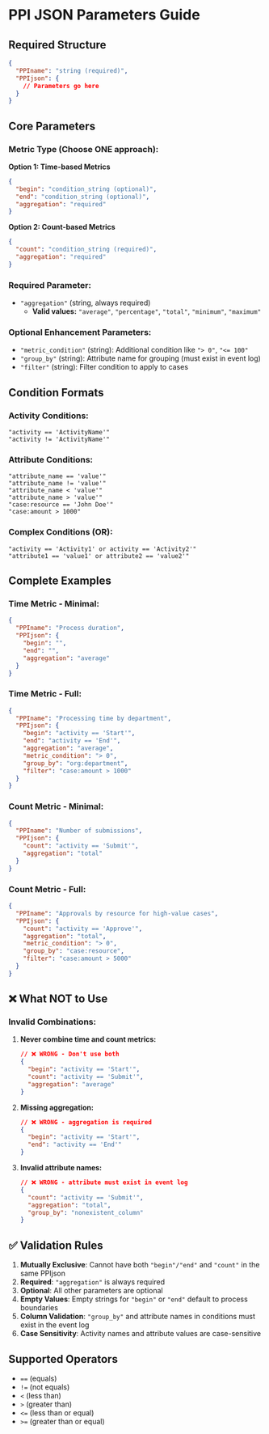 # PPI JSON Parameters Guide

## Required Structure

```json
{
  "PPIname": "string (required)",
  "PPIjson": {
    // Parameters go here
  }
}
```

## Core Parameters

### **Metric Type** (Choose ONE approach):

**Option 1: Time-based Metrics**
```json
{
  "begin": "condition_string (optional)",
  "end": "condition_string (optional)",
  "aggregation": "required"
}
```

**Option 2: Count-based Metrics**
```json
{
  "count": "condition_string (required)",
  "aggregation": "required"
}
```

### **Required Parameter:**
- `"aggregation"` (string, always required)
  - **Valid values:** `"average"`, `"percentage"`, `"total"`, `"minimum"`, `"maximum"`

### **Optional Enhancement Parameters:**
- `"metric_condition"` (string): Additional condition like `"> 0"`, `"<= 100"`
- `"group_by"` (string): Attribute name for grouping (must exist in event log)
- `"filter"` (string): Filter condition to apply to cases

## Condition Formats

### **Activity Conditions:**
```
"activity == 'ActivityName'"
"activity != 'ActivityName'"
```

### **Attribute Conditions:**
```
"attribute_name == 'value'"
"attribute_name != 'value'"
"attribute_name < 'value'"
"attribute_name > 'value'"
"case:resource == 'John Doe'"
"case:amount > 1000"
```

### **Complex Conditions (OR):**
```
"activity == 'Activity1' or activity == 'Activity2'"
"attribute1 == 'value1' or attribute2 == 'value2'"
```

## Complete Examples

### **Time Metric - Minimal:**
```json
{
  "PPIname": "Process duration",
  "PPIjson": {
    "begin": "",
    "end": "",
    "aggregation": "average"
  }
}
```

### **Time Metric - Full:**
```json
{
  "PPIname": "Processing time by department",
  "PPIjson": {
    "begin": "activity == 'Start'",
    "end": "activity == 'End'",
    "aggregation": "average",
    "metric_condition": "> 0",
    "group_by": "org:department",
    "filter": "case:amount > 1000"
  }
}
```

### **Count Metric - Minimal:**
```json
{
  "PPIname": "Number of submissions",
  "PPIjson": {
    "count": "activity == 'Submit'",
    "aggregation": "total"
  }
}
```

### **Count Metric - Full:**
```json
{
  "PPIname": "Approvals by resource for high-value cases",
  "PPIjson": {
    "count": "activity == 'Approve'",
    "aggregation": "total",
    "metric_condition": "> 0",
    "group_by": "case:resource",
    "filter": "case:amount > 5000"
  }
}
```

## ❌ What NOT to Use

### **Invalid Combinations:**
1. **Never combine time and count metrics:**
   ```json
   // ❌ WRONG - Don't use both
   {
     "begin": "activity == 'Start'",
     "count": "activity == 'Submit'",
     "aggregation": "average"
   }
   ```

2. **Missing aggregation:**
   ```json
   // ❌ WRONG - aggregation is required
   {
     "begin": "activity == 'Start'",
     "end": "activity == 'End'"
   }
   ```

3. **Invalid attribute names:**
   ```json
   // ❌ WRONG - attribute must exist in event log
   {
     "count": "activity == 'Submit'",
     "aggregation": "total",
     "group_by": "nonexistent_column"
   }
   ```

## ✅ Validation Rules

1. **Mutually Exclusive**: Cannot have both `"begin"/"end"` and `"count"` in the same PPIjson
2. **Required**: `"aggregation"` is always required
3. **Optional**: All other parameters are optional
4. **Empty Values**: Empty strings for `"begin"` or `"end"` default to process boundaries
5. **Column Validation**: `"group_by"` and attribute names in conditions must exist in the event log
6. **Case Sensitivity**: Activity names and attribute values are case-sensitive

## Supported Operators

- `==` (equals)
- `!=` (not equals)
- `<` (less than)
- `>` (greater than)
- `<=` (less than or equal)
- `>=` (greater than or equal)
